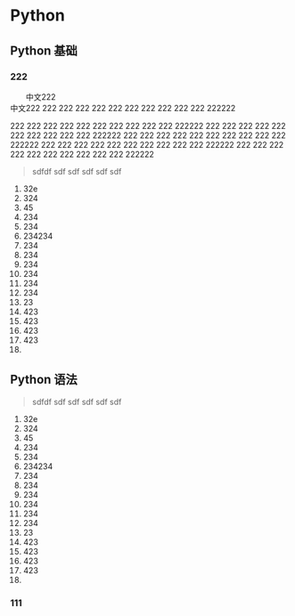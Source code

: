 # Python

## Python 基础



### 222
&emsp;&emsp;中文222<br/>
中文222
222
222
222
222
222
222
222
222
222
222
222222  

222
222
222
222
222
222
222
222
222
222
222222
222
222
222
222
222
222
222
222
222
222
222222
222
222
222
222
222
222
222
222
222
222
222222
222
222
222
222
222
222
222
222
222
222
222222
222
222
222
222
222
222
222
222
222
222
222222

> sdfdf
> sdf
> sdf
> sdf
> sdf
> sdf

1. 32e
2. 324
3. 45
4. 234
5. 234
6. 234234
7. 234
8. 234
9. 234
10. 234
11. 234
12. 234
13. 23
14. 423
15. 423
16. 423
17. 423
18. 


## Python 语法

> sdfdf
> sdf
> sdf
> sdf
> sdf
> sdf

1. 32e
2. 324
3. 45
4. 234
5. 234
6. 234234
7. 234
8. 234
9. 234
10. 234
11. 234
12. 234
13. 23
14. 423
15. 423
16. 423
17. 423
18. 





















### 111